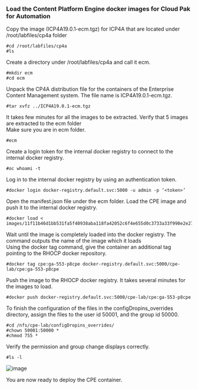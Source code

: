 ### Load the Content Platform Engine docker images for Cloud Pak for Automation
Copy the image (ICP4A19.0.1-ecm.tgz) for ICP4A that are located under /root/labfiles/cp4a folder
```
#cd /root/labfiles/cp4a
#ls
```
Create a directory under /root/labfiles/cp4a and call it ecm.
```
#mkdir ecm
#cd ecm
```
Unpack the CP4A distribution file for the containers of the Enterprise Content Management system. The file name is ICP4A19.0.1-ecm.tgz.
```
#tar xvfz ../ICP4A19.0.1-ecm.tgz
```
It takes few minutes for all the images to be extracted. Verify that 5 images are extracted to the ecm folder<br/>
Make sure you are in ecm folder.
```
#ecm
```
Create a login token for the internal docker registry to connect to the internal docker registry.
```
#oc whoami -t
```
Log in to the internal docker registry by using an authentication token.
```
#docker login docker-registry.default.svc:5000 -u admin -p ‘<token>’
```
Open the manifest.json file under the ecm folder. Load the CPE image and push it to the internal docker registry.
```
#docker load < images/11f11b46d1bb531fa5f40938aba118fa42052c6f4e655d0c3733a33f990e2e27.tar.gz
```
Wait until the image is completely loaded into the docker registry. The command outputs the name of the image which it loads<br/>
Using the docker tag command, give the container an additional tag pointing to the RHOCP docker repository.
```
#docker tag cpe:ga-553-p8cpe docker-registry.default.svc:5000/cpe-lab/cpe:ga-553-p8cpe
```
Push the image to the RHOCP docker registry. It takes several minutes for the images to load.
```
#docker push docker-registry.default.svc:5000/cpe-lab/cpe:ga-553-p8cpe
```
To finish the configuration of the files in the configDropins_overrides directory, assign the files to the user id 50001, and the group id 50000.
```
#cd /nfs/cpe-lab/configDropins_overrides/
#chown 50001:50000 *
#chmod 755 *
```
Verify the permission and group change displays correctly.
```
#ls -l
```
![image](https://user-images.githubusercontent.com/1942588/122633765-33f96e80-d0a8-11eb-85ab-58e9a38713dc.png)

You are now ready to deploy the CPE container.
